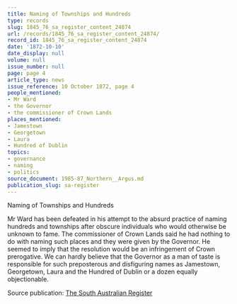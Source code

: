 ```yaml
---
title: Naming of Townships and Hundreds
type: records
slug: 1845_76_sa_register_content_24874
url: /records/1845_76_sa_register_content_24874/
record_id: 1845_76_sa_register_content_24874
date: '1872-10-10'
date_display: null
volume: null
issue_number: null
page: page 4
article_type: news
issue_reference: 10 October 1872, page 4
people_mentioned:
- Mr Ward
- the Governor
- the commissioner of Crown Lands
places_mentioned:
- Jamestown
- Georgetown
- Laura
- Hundred of Dublin
topics:
- governance
- naming
- politics
source_document: 1985-87_Northern__Argus.md
publication_slug: sa-register
---
```


Naming of Townships and Hundreds

Mr Ward has been defeated in his attempt to the absurd practice of naming hundreds and townships after obscure individuals who would otherwise be unknown to fame.  The commissioner of Crown Lands said he had nothing to do with naming such places and they were given by the Governor.  He seemed to imply that the resolution would be an infringement of Crown prerogative.  We can hardly believe that the Governor as a man of taste is responsible for such preposterous and disfiguring names as Jamestown, Georgetown, Laura and the Hundred of Dublin or a dozen equally objectionable.

Source publication: [The South Australian Register](/publications/sa-register/)
